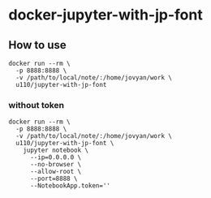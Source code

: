 # docker-jupyter-with-jp-font

## How to use

```
docker run --rm \
  -p 8888:8888 \
  -v /path/to/local/note/:/home/jovyan/work \
  u110/jupyter-with-jp-font
```

### without token

```
docker run --rm \
  -p 8888:8888 \
  -v /path/to/local/note/:/home/jovyan/work \
  u110/jupyter-with-jp-font \
    jupyter notebook \
      --ip=0.0.0.0 \
      --no-browser \
      --allow-root \
      --port=8888 \
      --NotebookApp.token=''
```
